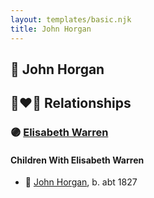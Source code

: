 ```yaml
---
layout: templates/basic.njk
title: John Horgan
---
```

## 🔵 John Horgan


## 👩‍❤️‍👨 Relationships

### 🟣 [Elisabeth Warren](/people/6/68775768)

#### Children With Elisabeth Warren
* 🔵 [John Horgan](/people/5/54161773), b. abt 1827